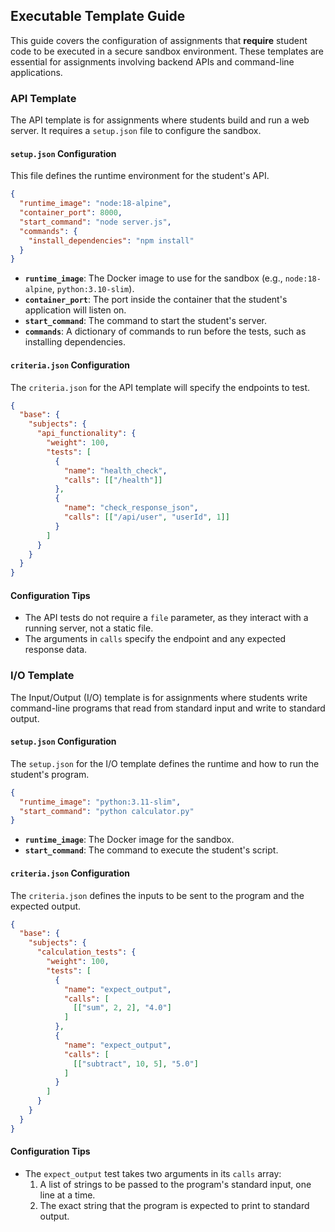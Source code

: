 ## **Executable Template Guide**

This guide covers the configuration of assignments that **require** student code to be executed in a secure sandbox environment. These templates are essential for assignments involving backend APIs and command-line applications.

### **API Template**

The API template is for assignments where students build and run a web server. It requires a `setup.json` file to configure the sandbox.

#### `setup.json` Configuration

This file defines the runtime environment for the student's API.

```json
{
  "runtime_image": "node:18-alpine",
  "container_port": 8000,
  "start_command": "node server.js",
  "commands": {
    "install_dependencies": "npm install"
  }
}
```

* **`runtime_image`**: The Docker image to use for the sandbox (e.g., `node:18-alpine`, `python:3.10-slim`).
* **`container_port`**: The port inside the container that the student's application will listen on.
* **`start_command`**: The command to start the student's server.
* **`commands`**: A dictionary of commands to run before the tests, such as installing dependencies.

#### `criteria.json` Configuration

The `criteria.json` for the API template will specify the endpoints to test.

```json
{
  "base": {
    "subjects": {
      "api_functionality": {
        "weight": 100,
        "tests": [
          {
            "name": "health_check",
            "calls": [["/health"]]
          },
          {
            "name": "check_response_json",
            "calls": [["/api/user", "userId", 1]]
          }
        ]
      }
    }
  }
}
```

#### **Configuration Tips**

* The API tests do not require a `file` parameter, as they interact with a running server, not a static file.
* The arguments in `calls` specify the endpoint and any expected response data.

### **I/O Template**

The Input/Output (I/O) template is for assignments where students write command-line programs that read from standard input and write to standard output.

#### `setup.json` Configuration

The `setup.json` for the I/O template defines the runtime and how to run the student's program.

```json
{
  "runtime_image": "python:3.11-slim",
  "start_command": "python calculator.py"
}
```

* **`runtime_image`**: The Docker image for the sandbox.
* **`start_command`**: The command to execute the student's script.

#### `criteria.json` Configuration

The `criteria.json` defines the inputs to be sent to the program and the expected output.

```json
{
  "base": {
    "subjects": {
      "calculation_tests": {
        "weight": 100,
        "tests": [
          {
            "name": "expect_output",
            "calls": [
              [["sum", 2, 2], "4.0"]
            ]
          },
          {
            "name": "expect_output",
            "calls": [
              [["subtract", 10, 5], "5.0"]
            ]
          }
        ]
      }
    }
  }
}
```

#### **Configuration Tips**

* The `expect_output` test takes two arguments in its `calls` array:
    1.  A list of strings to be passed to the program's standard input, one line at a time.
    2.  The exact string that the program is expected to print to standard output.
